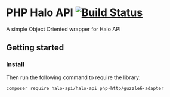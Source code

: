 # PHP Halo API [![Build Status](https://travis-ci.org/halo-api/php-halo-api.svg?branch=master)](https://travis-ci.org/halo-api/php-halo-api)

A simple Object Oriented wrapper for Halo API

## Getting started

### Install

Then run the following command to require the library:
```bash
composer require halo-api/halo-api php-http/guzzle6-adapter
```
